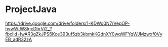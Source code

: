 # ProjectJava

https://drive.google.com/drive/folders/1-KDWo0N7rVepOP-hywWtW8IgcDhrVi2_?fbclid=IwAR3gZkJPS6Kce393uf5zb3kbmkKGdnXY0wqWFYqWJMzwxf0VyEB_adR32zA
